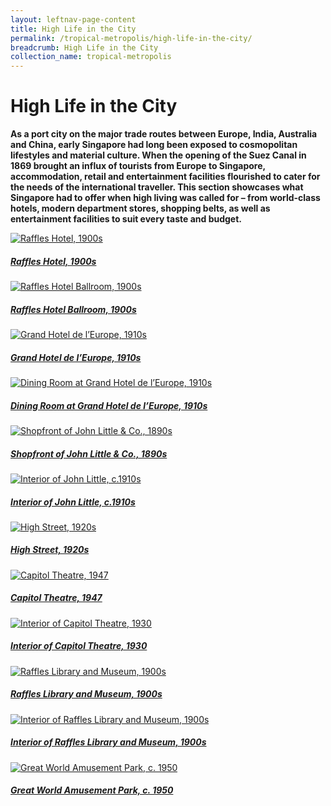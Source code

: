 ```yaml
---
layout: leftnav-page-content
title: High Life in the City
permalink: /tropical-metropolis/high-life-in-the-city/
breadcrumb: High Life in the City
collection_name: tropical-metropolis
---
```

# **High Life in the City**
**As a port city on the major trade routes between Europe, India, Australia and China, early Singapore had long been exposed to cosmopolitan lifestyles and material culture. When the opening of the Suez Canal in 1869 brought an influx of tourists from Europe to Singapore, accommodation, retail and entertainment facilities flourished to cater for the needs of the international traveller. This section showcases what Singapore had to offer when high living was called for – from world-class hotels, modern department stores, shopping belts, as well as entertainment facilities to suit every taste and budget.**

<p></p>
<p></p>

<div class="type-two">
	<div class="row is-multiline">
		<div class="col is-one-third-desktop is-one-third-tablet">
			<a href="/tropical-metropolis/high-life-in-the-city/raffles-hotel-1900s/" class="project-link">
				<img src="/images/thumbnail/Sub2-1-Raffles-Hotel-boxed.jpg" alt="Raffles Hotel, 1900s" class="project-image">
			<div class="project-card">
				<div class="project-title margin--bottom--xs">
					<h5><b>Raffles Hotel, 1900s</b></h5>
				</div>
			</div>
			</a>
		</div>
		<div class="col is-one-third-desktop is-one-third-tablet">
			<a href="/tropical-metropolis/high-life-in-the-city/raffles-hotel-ballroom-1900s/" class="project-link">
				<img src="/images/thumbnail/Sub2-2-The-Ballroom-Set-Raffles-Hotel-boxed.jpg" alt="Raffles Hotel Ballroom, 1900s" class="project-image">
			<div class="project-card">
				<div class="project-title margin--bottom--xs">
					<h5><b>Raffles Hotel Ballroom, 1900s</b></h5>
				</div>
			</div>
			</a>
		</div>
		<div class="col is-one-third-desktop is-one-third-tablet">
			<a href="/tropical-metropolis/high-life-in-the-city/grand-hotel-de-l'europe-1910s" class="project-link">
				<img src="/images/thumbnail/Sub2-3-Hotel-De-Europe-boxed.jpg" alt="Grand Hotel de l’Europe, 1910s" class="project-image">
			<div class="project-card">
				<div class="project-title margin--bottom--xs">
					<h5><b>Grand Hotel de l’Europe, 1910s</b></h5>
				</div>
			</div>
			</a>
		</div>
	</div>
</div>


<div class="type-two">
	<div class="row is-multiline">
		<div class="col is-one-third-desktop is-one-third-tablet">
			<a href="/tropical-metropolis/high-life-in-the-city/dining-room-at-grand-hotel-de-l’Europe-1910s/" class="project-link">
				<img src="/images/thumbnail/Sub2-4-Dining-Room-boxed.jpg" alt="Dining Room at Grand Hotel de l’Europe, 1910s" class="project-image">
			<div class="project-card">
				<div class="project-title margin--bottom--xs">
					<h5><b>Dining Room at Grand Hotel de l’Europe, 1910s</b></h5>
				</div>
			</div>
			</a>
		</div>
		<div class="col is-one-third-desktop is-one-third-tablet">
			<a href="/tropical-metropolis/high-life-in-the-city/shopfront-of-john-little-&-co-1890s/" class="project-link">
				<img src="/images/thumbnail/Sub2-5-Raffles-Square-boxed.jpg" alt="Shopfront of John Little & Co., 1890s" class="project-image">
			<div class="project-card">
				<div class="project-title margin--bottom--xs">
					<h5><b>Shopfront of John Little & Co., 1890s</b></h5>
				</div>
			</div>
			</a>
		</div>
		<div class="col is-one-third-desktop is-one-third-tablet">
			<a href="/tropical-metropolis/high-life-in-the-city/interior-of-john-little-1910s" class="project-link">
				<img src="/images/thumbnail/Sub2-6-Interior-View-John-Little-and-Cos-Premises-boxed.jpg" alt="Interior of John Little, c.1910s" class="project-image">
			<div class="project-card">
				<div class="project-title margin--bottom--xs">
					<h5><b>Interior of John Little, c.1910s</b></h5>
				</div>
			</div>
			</a>
		</div>
	</div>
</div>



<div class="type-two">
	<div class="row is-multiline">
		<div class="col is-one-third-desktop is-one-third-tablet">
			<a href="/tropical-metropolis/high-life-in-the-city/high-street-1920s/" class="project-link">
				<img src="/images/thumbnail/Sub2-7-High-Street-boxed.jpg" alt="High Street, 1920s" class="project-image">
			<div class="project-card">
				<div class="project-title margin--bottom--xs">
					<h5><b>High Street, 1920s</b></h5>
				</div>
			</div>
			</a>
		</div>
		<div class="col is-one-third-desktop is-one-third-tablet">
			<a href="/tropical-metropolis/high-life-in-the-city/capitol-theatre-1947/" class="project-link">
				<img src="/images/thumbnail/Sub2-8-Capitol-Theatre-boxed.jpg" alt="Capitol Theatre, 1947" class="project-image">
			<div class="project-card">
				<div class="project-title margin--bottom--xs">
					<h5><b>Capitol Theatre, 1947</b></h5>
				</div>
			</div>
			</a>
		</div>
		<div class="col is-one-third-desktop is-one-third-tablet">
			<a href="/tropical-metropolis/high-life-in-the-city/interior-of-capitol-theatre-1930/" class="project-link">
				<img src="/images/thumbnail/Sub2-9-boxed.jpg" alt="Interior of Capitol Theatre, 1930" class="project-image">
			<div class="project-card">
				<div class="project-title margin--bottom--xs">
					<h5><b>Interior of Capitol Theatre, 1930</b></h5>
				</div>
			</div>
			</a>
		</div>
	</div>
</div>



<div class="type-two">
	<div class="row is-multiline">
		<div class="col is-one-third-desktop is-one-third-tablet">
			<a href="/tropical-metropolis/high-life-in-the-city/raffles-library-and-museum-1900s/" class="project-link">
				<img src="/images/thumbnail/Sub2-10-Raffles-Museum-boxed.jpg" alt="Raffles Library and Museum, 1900s" class="project-image">
			<div class="project-card">
				<div class="project-title margin--bottom--xs">
					<h5><b>Raffles Library and Museum, 1900s</b></h5>
				</div>
			</div>
			</a>
		</div>
		<div class="col is-one-third-desktop is-one-third-tablet">
			<a href="/tropical-metropolis/high-life-in-the-city/interior-of-raffles-library-and-museum-1900s/" class="project-link">
				<img src="/images/thumbnail/Sub2-11-Raffles-Museum-Interior-boxed.jpg" alt="Interior of Raffles Library and Museum, 1900s" class="project-image">
			<div class="project-card">
				<div class="project-title margin--bottom--xs">
					<h5><b>Interior of Raffles Library and Museum, 1900s</b></h5>
				</div>
			</div>
			</a>
		</div>
		<div class="col is-one-third-desktop is-one-third-tablet">
			<a href="/tropical-metropolis/high-life-in-the-city/great-world-amusement-park-1950/" class="project-link">
				<img src="/images/thumbnail/Sub2-12-Great-World-boxed.jpg" alt="Great World Amusement Park, c. 1950" class="project-image">
			<div class="project-card">
				<div class="project-title margin--bottom--xs">
					<h5><b>Great World Amusement Park, c. 1950</b></h5>
				</div>
			</div>
			</a>
		</div>
	</div>
</div>

